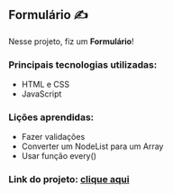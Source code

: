 ﻿
## Formulário ✍

Nesse projeto, fiz um **Formulário**!

### Principais tecnologias utilizadas:

- HTML e CSS
- JavaScript

### Lições aprendidas:

- Fazer validações
- Converter um NodeList para um Array
- Usar função every()

### Link do projeto: <a href='https://formulario-phi-six.vercel.app/'>clique aqui</a>




